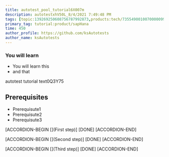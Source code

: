 ```yaml
---
title: autotest_pool_tutorial6X007m
description: autotestxhV50L_8/4/2021 7:49:48 PM
tags: [topic:139269250608756787992873,products:tech/73554900100700000996,tutorial:experience/advanced]
primary_tag: tutorial:product/sapHana
time: 450
author_profile: https://github.com/ksAutotests
author_name: ksAutotests
---
```

### You will learn
- You will learn this
- and that

autotest tutorial text0Q3Y75

## Prerequisites
- Prerequisute1
- Prerequisute2
- Prerequisute3

[ACCORDION-BEGIN [](First step)]
[DONE]
[ACCORDION-END]

[ACCORDION-BEGIN [](Second step)]
[DONE]
[ACCORDION-END]

[ACCORDION-BEGIN [](Third step)]
[DONE]
[ACCORDION-END]

